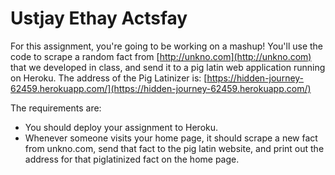 # Ustjay Ethay Actsfay

For this assignment, you're going to be working on a mashup! You'll use the code to scrape a random fact from [http://unkno.com](http://unkno.com) that we developed in class, and send it to a pig latin web application running on Heroku. The address of the Pig Latinizer is: [https://hidden-journey-62459.herokuapp.com/](https://hidden-journey-62459.herokuapp.com/)

The requirements are:
  * You should deploy your assignment to Heroku.
  * Whenever someone visits your home page, it should scrape a new fact from unkno.com, send that fact to the pig latin website, and print out the address for that piglatinized fact on the home page.
